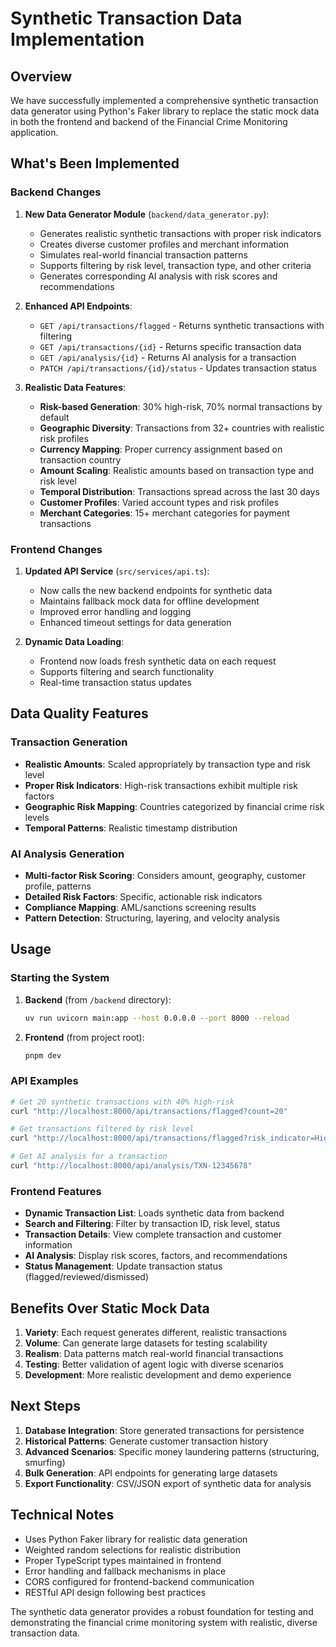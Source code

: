 # Synthetic Transaction Data Implementation

## Overview

We have successfully implemented a comprehensive synthetic transaction data generator using Python's Faker library to replace the static mock data in both the frontend and backend of the Financial Crime Monitoring application.

## What's Been Implemented

### Backend Changes

1. **New Data Generator Module** (`backend/data_generator.py`):
   - Generates realistic synthetic transactions with proper risk indicators
   - Creates diverse customer profiles and merchant information
   - Simulates real-world financial transaction patterns
   - Supports filtering by risk level, transaction type, and other criteria
   - Generates corresponding AI analysis with risk scores and recommendations

2. **Enhanced API Endpoints**:
   - `GET /api/transactions/flagged` - Returns synthetic transactions with filtering
   - `GET /api/transactions/{id}` - Returns specific transaction data
   - `GET /api/analysis/{id}` - Returns AI analysis for a transaction
   - `PATCH /api/transactions/{id}/status` - Updates transaction status

3. **Realistic Data Features**:
   - **Risk-based Generation**: 30% high-risk, 70% normal transactions by default
   - **Geographic Diversity**: Transactions from 32+ countries with realistic risk profiles
   - **Currency Mapping**: Proper currency assignment based on transaction country
   - **Amount Scaling**: Realistic amounts based on transaction type and risk level
   - **Temporal Distribution**: Transactions spread across the last 30 days
   - **Customer Profiles**: Varied account types and risk profiles
   - **Merchant Categories**: 15+ merchant categories for payment transactions

### Frontend Changes

1. **Updated API Service** (`src/services/api.ts`):
   - Now calls the new backend endpoints for synthetic data
   - Maintains fallback mock data for offline development
   - Improved error handling and logging
   - Enhanced timeout settings for data generation

2. **Dynamic Data Loading**:
   - Frontend now loads fresh synthetic data on each request
   - Supports filtering and search functionality
   - Real-time transaction status updates

## Data Quality Features

### Transaction Generation
- **Realistic Amounts**: Scaled appropriately by transaction type and risk level
- **Proper Risk Indicators**: High-risk transactions exhibit multiple risk factors
- **Geographic Risk Mapping**: Countries categorized by financial crime risk levels
- **Temporal Patterns**: Realistic timestamp distribution

### AI Analysis Generation
- **Multi-factor Risk Scoring**: Considers amount, geography, customer profile, patterns
- **Detailed Risk Factors**: Specific, actionable risk indicators
- **Compliance Mapping**: AML/sanctions screening results
- **Pattern Detection**: Structuring, layering, and velocity analysis

## Usage

### Starting the System

1. **Backend** (from `/backend` directory):
   ```bash
   uv run uvicorn main:app --host 0.0.0.0 --port 8000 --reload
   ```

2. **Frontend** (from project root):
   ```bash
   pnpm dev
   ```

### API Examples

```bash
# Get 20 synthetic transactions with 40% high-risk
curl "http://localhost:8000/api/transactions/flagged?count=20"

# Get transactions filtered by risk level
curl "http://localhost:8000/api/transactions/flagged?risk_indicator=High"

# Get AI analysis for a transaction
curl "http://localhost:8000/api/analysis/TXN-12345678"
```

### Frontend Features

- **Dynamic Transaction List**: Loads synthetic data from backend
- **Search and Filtering**: Filter by transaction ID, risk level, status
- **Transaction Details**: View complete transaction and customer information
- **AI Analysis**: Display risk scores, factors, and recommendations
- **Status Management**: Update transaction status (flagged/reviewed/dismissed)

## Benefits Over Static Mock Data

1. **Variety**: Each request generates different, realistic transactions
2. **Volume**: Can generate large datasets for testing scalability
3. **Realism**: Data patterns match real-world financial transactions
4. **Testing**: Better validation of agent logic with diverse scenarios
5. **Development**: More realistic development and demo experience

## Next Steps

1. **Database Integration**: Store generated transactions for persistence
2. **Historical Patterns**: Generate customer transaction history
3. **Advanced Scenarios**: Specific money laundering patterns (structuring, smurfing)
4. **Bulk Generation**: API endpoints for generating large datasets
5. **Export Functionality**: CSV/JSON export of synthetic data for analysis

## Technical Notes

- Uses Python Faker library for realistic data generation
- Weighted random selections for realistic distribution
- Proper TypeScript types maintained in frontend
- Error handling and fallback mechanisms in place
- CORS configured for frontend-backend communication
- RESTful API design following best practices

The synthetic data generator provides a robust foundation for testing and demonstrating the financial crime monitoring system with realistic, diverse transaction data.
